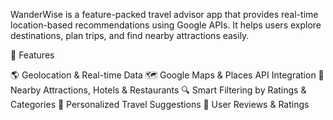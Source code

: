 WanderWise is a feature-packed travel advisor app that provides real-time location-based recommendations using Google APIs. It helps users explore destinations, plan trips, and find nearby attractions easily.

🚀 Features

🌎 Geolocation & Real-time Data
🗺 Google Maps & Places API Integration
📍 Nearby Attractions, Hotels & Restaurants
🔍 Smart Filtering by Ratings & Categories
🎒 Personalized Travel Suggestions
📝 User Reviews & Ratings
